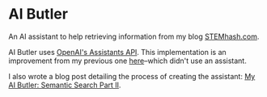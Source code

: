 # AI Butler

An AI assistant to help retrieving information from my blog [STEMhash.com](https://stemhash.com).

AI Butler uses [OpenAI's Assistants API](https://platform.openai.com/docs/assistants/overview). This implementation is an improvement from my previous one [here](https://github.com/ilee38/llm-semantic-search)–which didn't use an assistant.

I also wrote a blog post detailing the process of creating the assistant: [My AI Butler: Semantic Search Part II](https://stemhash.com/ai-assistant/).